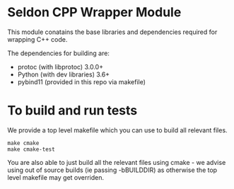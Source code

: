 # Seldon CPP Wrapper Module

This module conatains the base libraries and dependencies required for wrapping C++ code.

The dependencies for building are:

* protoc (with libprotoc) 3.0.0+
* Python (with dev libraries) 3.6+
* pybind11 (provided in this repo via makefile)

# To build and run tests

We provide a top level makefile which you can use to build all relevant files.

```
make cmake
make cmake-test
```

You are also able to just build all the relevant files using cmake - we advise using out of source builds (ie passing -bBUILDDIR) as otherwise the top level makefile may get overriden. 


